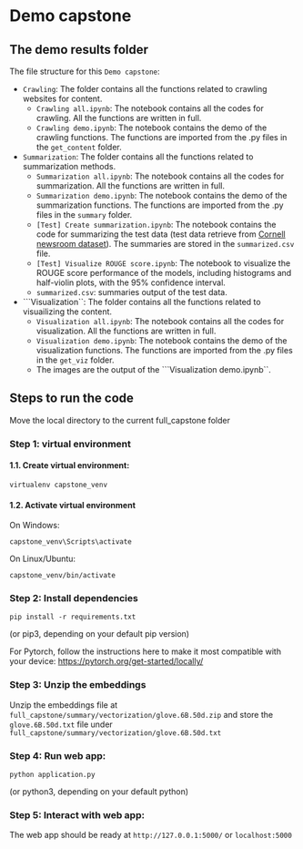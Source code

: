 # Demo capstone

## The demo results folder

The file structure for this ```Demo capstone```:

- ```Crawling```: The folder contains all the functions related to crawling websites for content.
    - ```Crawling all.ipynb```: The notebook contains all the codes for crawling. All the functions are written in full.
    - ```Crawling demo.ipynb```: The notebook contains the demo of the crawling functions. The functions are imported from the .py files in the ```get_content``` folder.
- ```Summarization```: The folder contains all the functions related to summarization methods.
    - ```Summarization all.ipynb```: The notebook contains all the codes for summarization. All the functions are written in full.
    - ```Summarization demo.ipynb```: The notebook contains the demo of the summarization functions. The functions are imported from the .py files in the ```summary``` folder.
    - ```[Test] Create summarization.ipynb```: The notebook contains the code for summarizing the test data (test data retrieve from [Cornell newsroom dataset](https://lil.nlp.cornell.edu/newsroom/index.html)). The summaries are stored in the ```summarized.csv``` file.
    - ```[Test] Visualize ROUGE score.ipynb```: The notebook to visualize the ROUGE score performance of the models, including histograms and half-violin plots, with the 95% confidence interval.
    - ```summarized.csv```: summaries output of the test data.
- ```Visualization``: The folder contains all the functions related to visuailizing the content.
    - ```Visualization all.ipynb```: The notebook contains all the codes for visualization. All the functions are written in full.
    - ```Visualization demo.ipynb```: The notebook contains the demo of the visualization functions. The functions are imported from the .py files in the ```get_viz``` folder. 
    - The images are the output of the ```Visualization demo.ipynb``.



## Steps to run the code

Move the local directory to the current full_capstone folder

### Step 1: virtual environment
#### 1.1. Create virtual environment:
```
virtualenv capstone_venv
```

#### 1.2. Activate virtual environment
On Windows: 
```
capstone_venv\Scripts\activate
```
On Linux/Ubuntu:
```
capstone_venv/bin/activate
```

### Step 2: Install dependencies
```
pip install -r requirements.txt
```
(or pip3, depending on your default pip version)

For Pytorch, follow the instructions here to make it most compatible with your device: https://pytorch.org/get-started/locally/

### Step 3: Unzip the embeddings
Unzip the embeddings file at ```full_capstone/summary/vectorization/glove.6B.50d.zip``` and store the ```glove.6B.50d.txt``` file under ```full_capstone/summary/vectorization/glove.6B.50d.txt```

### Step 4: Run web app:
```
python application.py
```
(or python3, depending on your default python)


### Step 5: Interact with web app:
The web app should be ready at ```http://127.0.0.1:5000/``` or ```localhost:5000```
